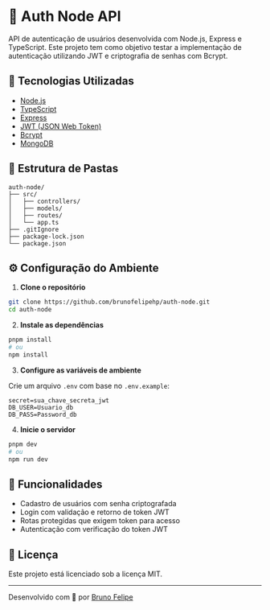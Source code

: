 # 🔐 Auth Node API

API de autenticação de usuários desenvolvida com Node.js, Express e TypeScript. Este projeto tem como objetivo testar a implementação de autenticação utilizando JWT e criptografia de senhas com Bcrypt.

## 🚀 Tecnologias Utilizadas

- [Node.js](https://nodejs.org/)
- [TypeScript](https://www.typescriptlang.org/)
- [Express](https://expressjs.com/)
- [JWT (JSON Web Token)](https://jwt.io/)
- [Bcrypt](https://www.npmjs.com/package/bcrypt)
- [MongoDB](https://www.mongodb.com/)

## 📁 Estrutura de Pastas

```
auth-node/
├── src/
│   ├── controllers/
│   ├── models/
│   ├── routes/
│   └── app.ts
├── .gitIgnore
├── package-lock.json
└── package.json
```

## ⚙️ Configuração do Ambiente

1. **Clone o repositório**

```bash
git clone https://github.com/brunofelipehp/auth-node.git
cd auth-node
```

2. **Instale as dependências**

```bash
pnpm install
# ou
npm install
```

3. **Configure as variáveis de ambiente**

Crie um arquivo `.env` com base no `.env.example`:

```env
secret=sua_chave_secreta_jwt
DB_USER=Usuario_db
DB_PASS=Password_db
```

4. **Inicie o servidor**

```bash
pnpm dev
# ou
npm run dev
```

## 🔑 Funcionalidades

- Cadastro de usuários com senha criptografada
- Login com validação e retorno de token JWT
- Rotas protegidas que exigem token para acesso
- Autenticação com verificação do token JWT


## 📝 Licença

Este projeto está licenciado sob a licença MIT.

---

Desenvolvido com 🔐 por [Bruno Felipe](https://github.com/brunofelipehp)
